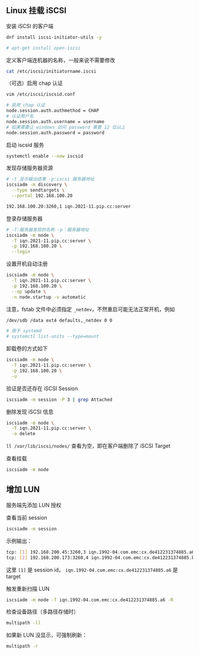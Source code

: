 ## Linux 挂载 iSCSI

安装 iSCSI 的客户端

```bash
dnf install iscsi-initiator-utils -y

# apt-get install open-iscsi
```

定义客户端连机器的名称，一般来说不需要修改

```bash
cat /etc/iscsi/initiatorname.iscsi
```

（可选）启用 chap 认证

```bash
vim /etc/iscsi/iscsid.conf

# 启用 chap 认证
node.session.auth.authmethod = CHAP
# 认证用户名
node.session.auth.username = username
# 如果需要让 windows 访问 password 需要 12 位以上
node.session.auth.password = password
```

启动 iscsid 服务

```bash
systemctl enable --now iscsid
```

发现存储服务器资源

```bash
# -t 显示输出结果 -p:iscsi 服务器地址
iscsiadm -m discovery \
  --type sendtargets \
  --portal 192.168.100.20

192.168.100.20:3260,1 iqn.2021-11.pip.cc:server
```

登录存储服务器

```bash
# -T:服务器发现的名称 -p：服务器地址 
iscsiadm -m node \
  -T iqn.2021-11.pip.cc:server \
  -p 192.168.100.20 \
  --login
```

设置开机自动注册

``` bash
iscsiadm -m node \
  -T iqn.2021-11.pip.cc:server \
  -p 192.168.100.20 \
  --op update \
  -n node.startup -v automatic
```

注意，fstab 文件中必须指定 `_netdev`，不然重启可能无法正常开机，例如

```bash
/dev/sdb /data ext4 defaults,_netdev 0 0

# 用于 systemd
# systemctl list-units --type=mount
```

卸载卷的方式如下

```bash
iscsiadm -m node \
  -T iqn.2021-11.pip.cc:server \
  -p 192.168.100.20 \
  -u
```

验证是否还存在 iSCSI Session

```bash
iscsiadm -m session -P 3 | grep Attached
```

删除发现 iSCSI 信息

```bash
iscsiadm -m node \
  -T iqn.2021-11.pip.cc:server \
  -o delete
```

`ll /var/lib/iscsi/nodes/` 查看为空，即在客户端删除了 iSCSI Target

查看挂载

```bash
iscsiadm -m node
```

## 增加 LUN

服务端先添加 LUN 授权

查看当前 session

```bash
iscsiadm -m session
```

示例输出：

```bash
tcp: [1] 192.168.200.45:3260,3 iqn.1992-04.com.emc:cx.de412231374885.a6 (non-flash)
tcp: [2] 192.168.200.173:3260,4 iqn.1992-04.com.emc:cx.de412231374885.b6 (non-flash)
```

这里 `[1]` 是 session id， `iqn.1992-04.com.emc:cx.de412231374885.a6` 是 target

触发重新扫描 LUN

```bash
iscsiadm -m node -T iqn.1992-04.com.emc:cx.de412231374885.a6 -R
```

检查设备路径（多路径存储时）

```bash
multipath -ll
```

如果新 LUN 没显示，可强制刷新：

```bash
multipath -r
```

